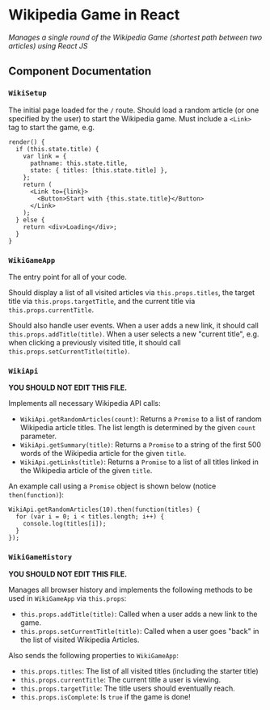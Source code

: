 # Wikipedia Game in React

_Manages a single round of the Wikipedia Game (shortest path between two
articles) using React JS_

## Component Documentation

### `WikiSetup`

The initial page loaded for the `/` route. Should load a random article (or one
specified by the user) to start the Wikipedia game. Must include a `<Link>` tag
to start the game, e.g.

```
render() {
  if (this.state.title) {
    var link = {
      pathname: this.state.title,
      state: { titles: [this.state.title] },
    };
    return (
      <Link to={link}>
        <Button>Start with {this.state.title}</Button>
      </Link>
    );
  } else {
    return <div>Loading</div>;
  }
}
```

### `WikiGameApp`

The entry point for all of your code.

Should display a list of all visited articles via `this.props.titles`, the
target title via `this.props.targetTitle`, and the current title via
`this.props.currentTitle`.

Should also handle user events. When a user adds a new link, it should call
`this.props.addTitle(title)`. When a user selects a new "current title", e.g.
when clicking a previously visited title, it should call
`this.props.setCurrentTitle(title)`.

### `WikiApi`

**YOU SHOULD NOT EDIT THIS FILE.**

Implements all necessary Wikipedia API calls:

- `WikiApi.getRandomArticles(count)`: Returns a `Promise` to a list of random
  Wikipedia article titles. The list length is determined by the given `count`
  parameter.
- `WikiApi.getSummary(title)`: Returns a `Promise` to a string of the first 500
  words of the Wikipedia article for the given `title`.
- `WikiApi.getLinks(title)`: Returns a `Promise` to a list of all titles linked
  in the Wikipedia article of the given `title`.

An example call using a `Promise` object is shown below (notice
`then(function)`):

```
WikiApi.getRandomArticles(10).then(function(titles) {
  for (var i = 0; i < titles.length; i++) {
    console.log(titles[i]);
  }
});
```

### `WikiGameHistory`

**YOU SHOULD NOT EDIT THIS FILE.**

Manages all browser history and implements the following methods to be used in
`WikiGameApp` via `this.props`:

- `this.props.addTitle(title)`: Called when a user adds a new link to the game.
- `this.props.setCurrentTitle(title)`: Called when a user goes "back" in the
  list of visited Wikipedia Articles.

Also sends the following properties to `WikiGameApp`:

- `this.props.titles`: The list of all visited titles (including the starter
  title)
- `this.props.currentTitle`: The current title a user is viewing.
- `this.props.targetTitle`: The title users should eventually reach.
- `this.props.isComplete`: Is `true` if the game is done!
